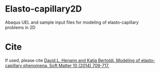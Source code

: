 # Elasto-capillary2D
Abaqus UEL and sample input files for modeling of elasto-capillary problems in 2D

# Cite
If used, please cite <a href="http://pubs.rsc.org/en/content/articlelanding/2014/sm/c3sm52583j#!divAbstract">David L. Henann and Katia Bertoldi. Modeling of elasto-capillary phenomena. Soft Matter 10 (2014) 709-717.</a>

